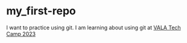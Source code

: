 # my_first-repo

I want to practice using git.
I am learning about using git at [VALA Tech Camp 2023](https://vala.org.au/vala-events/tech-camp/tech-camp-2023-program-announcement/)
